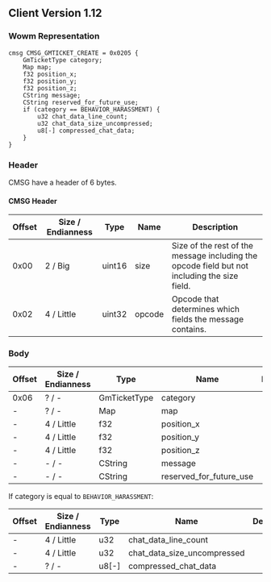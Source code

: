 ## Client Version 1.12

### Wowm Representation
```rust,ignore
cmsg CMSG_GMTICKET_CREATE = 0x0205 {
    GmTicketType category;    
    Map map;    
    f32 position_x;    
    f32 position_y;    
    f32 position_z;    
    CString message;    
    CString reserved_for_future_use;    
    if (category == BEHAVIOR_HARASSMENT) {        
        u32 chat_data_line_count;        
        u32 chat_data_size_uncompressed;        
        u8[-] compressed_chat_data;        
    }    
}

```
### Header
CMSG have a header of 6 bytes.

#### CMSG Header
| Offset | Size / Endianness | Type   | Name   | Description |
| ------ | ----------------- | ------ | ------ | ----------- |
| 0x00   | 2 / Big           | uint16 | size   | Size of the rest of the message including the opcode field but not including the size field.|
| 0x02   | 4 / Little        | uint32 | opcode | Opcode that determines which fields the message contains.|
### Body
| Offset | Size / Endianness | Type | Name | Description |
| ------ | ----------------- | ---- | ---- | ----------- |
| 0x06 | ? / - | GmTicketType | category |  |
| - | ? / - | Map | map |  |
| - | 4 / Little | f32 | position_x |  |
| - | 4 / Little | f32 | position_y |  |
| - | 4 / Little | f32 | position_z |  |
| - | - / - | CString | message |  |
| - | - / - | CString | reserved_for_future_use |  |

If category is equal to `BEHAVIOR_HARASSMENT`:

| Offset | Size / Endianness | Type | Name | Description |
| ------ | ----------------- | ---- | ---- | ----------- |
| - | 4 / Little | u32 | chat_data_line_count |  |
| - | 4 / Little | u32 | chat_data_size_uncompressed |  |
| - | ? / - | u8[-] | compressed_chat_data |  |
